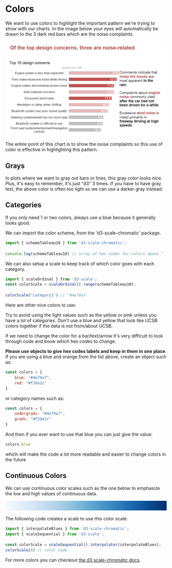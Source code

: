 # Colors

We want to use colors to highlight the important pattern we're trying to show with our charts. In the image below your eyes will automatically be drawn to the 3 dark red bars which are the noise complaints. 

<img src="../../static/images/colorhighlights.png"></img>

The entire point of this chart is to show the noise complaints so this use of color is effective in highlighting this pattern.

## Grays

In plots where we want to gray out bars or lines, this gray color looks nice. Plus, it's easy to remember, it's just "d3" 3 times.
<ColorDisp code="#d3d3d3"></ColorDisp>
If you have to have gray text, the above color is often too light so we can use a darker gray instead:
<ColorDisp code="#adadad"></ColorDisp>

## Categories

If you only need 1 or two colors, always use a blue because it generally looks good.

<ColorDisp code="#4e79a7"></ColorDisp>
<ColorDisp code="#f28e2c"></ColorDisp>
<ColorDisp code="#e15759"></ColorDisp>
<ColorDisp code="#76b7b2"></ColorDisp>
<ColorDisp code="#59a14f"></ColorDisp>
<ColorDisp code="#edc949"></ColorDisp>
<ColorDisp code="#af7aa1"></ColorDisp>
<ColorDisp code="#ff9da7"></ColorDisp>
<ColorDisp code="#9c755f"></ColorDisp>
<ColorDisp code="#bab0ab"></ColorDisp>

We can import the color scheme, from the 'd3-scale-chromatic' package.

```js
import { schemeTableau10 } from 'd3-scale-chromatic';

console.log(schemeTableau10) // array of hex codes for colors above ^
```

We can also setup a scale to keep track of which color goes with each category.

```js
import { scaleOrdinal } from 'd3-scale';
const colorScale = scaleOrdinal().range(schemeTableau10);

colorScale("category1") // "#4e79a7
```

Here are other nice colors to use:

<ColorDisp code="#08519C"></ColorDisp>
<ColorDisp code="#005AA3"></ColorDisp>
<ColorDisp code="#D96942"></ColorDisp>
<ColorDisp code="#EDC949"></ColorDisp>

Try to avoid using the light values such as the yellow or pink unless you have a lot of categories. Don't use a 
blue and yellow that look like UCSB colors together if the data is not from/about UCSB.

If we need to change the color for a bar/text/arrow it's very difficult to look through code and know which hex codes to change.

**Please use objects to give hex codes labels and keep in them in one place**. If you are using a blue and orange from the list above, create an object such as:

```js
const colors = {
    blue: "#4e79a7",
    red: "#f28e2c"
}
```

or category names such as:

```js
const colors = {
    undergrads: "#4e79a7",
    grads: "#f28e2c"
}
```

And then if you ever want to use that blue you can just give the value:
```js
colors.blue
```

which will make the code a lot more readable and easier to change colors in the future

## Continuous Colors

We can use continuous color scales such as the one below to emphasize the low and high values of continuous data.

<img src="../../static/images/colorScaleBlues.png" height="30px"></img>

The following code creates a scale to use this color scale:

```js
import { interpolateBlues } from 'd3-scale-chromatic';
import { scaleSequential } from 'd3-scale';

const colorScale = scaleSequential().interpolator(interpolateBlues);
colorScale(0) // color code
```

For more colors you can checkout [the d3 scale-chromatic docs](https://github.com/d3/d3-scale-chromatic).